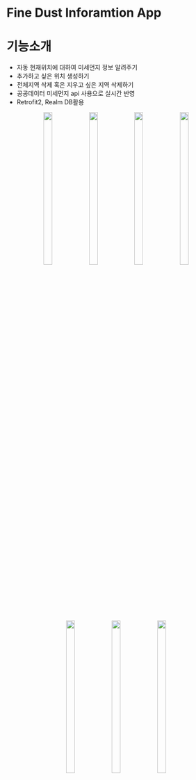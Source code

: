 # Fine Dust Inforamtion App
# 기능소개
* 자동 현재위치에 대하여 미세먼지 정보 알려주기
* 추가하고 싶은 위치 생성하기
* 전체지역 삭제 혹은 지우고 싶은 지역 삭제하기
* 공공데이터 미세먼지 api 사용으로 실시간 반영 
* Retrofit2, Realm DB활용

<p align="center">
<img src="https://user-images.githubusercontent.com/73155839/108627566-a7dc8f00-7499-11eb-93e8-d75cd4c348db.png" width="20%" height="30%">
<img src="https://user-images.githubusercontent.com/73155839/108627567-a7dc8f00-7499-11eb-96b0-f5c162837152.png" width="20%" height="30%">
<img src="https://user-images.githubusercontent.com/73155839/108627569-a8752580-7499-11eb-9859-924345a20997.png" width="20%" height="30%">
<img src="https://user-images.githubusercontent.com/73155839/108627570-a8752580-7499-11eb-80d6-a3fd31b09358.png" width="20%" height="30%">
<img src="https://user-images.githubusercontent.com/73155839/108627562-a612cb80-7499-11eb-921b-a3a47256ac30.png" width="20%" height="30%">
<img src="https://user-images.githubusercontent.com/73155839/108627563-a743f880-7499-11eb-87ba-28fd45d92b20.png" width="20%" height="30%">
<img src="https://user-images.githubusercontent.com/73155839/108627565-a743f880-7499-11eb-9f78-28df9748e06d.png" width="20%" height="30%">
</p>
